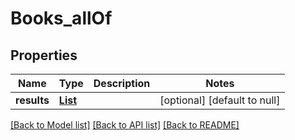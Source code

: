 # Books_allOf
## Properties

| Name | Type | Description | Notes |
|------------ | ------------- | ------------- | -------------|
| **results** | [**List**](Book.md) |  | [optional] [default to null] |

[[Back to Model list]](../README.md#documentation-for-models) [[Back to API list]](../README.md#documentation-for-api-endpoints) [[Back to README]](../README.md)

